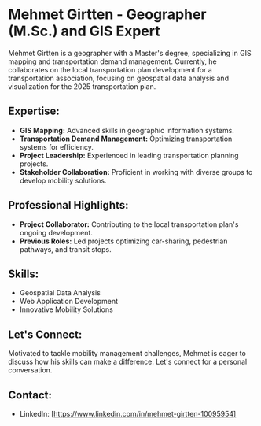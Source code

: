 # Mehmet Girtten - Geographer (M.Sc.) and GIS Expert

Mehmet Girtten is a geographer with a Master's degree, specializing in GIS mapping and transportation demand management. Currently, he collaborates on the local transportation plan development for a transportation association, focusing on geospatial data analysis and visualization for the 2025 transportation plan.

## Expertise:
- **GIS Mapping:** Advanced skills in geographic information systems.
- **Transportation Demand Management:** Optimizing transportation systems for efficiency.
- **Project Leadership:** Experienced in leading transportation planning projects.
- **Stakeholder Collaboration:** Proficient in working with diverse groups to develop mobility solutions.

## Professional Highlights:
- **Project Collaborator:** Contributing to the local transportation plan's ongoing development.
- **Previous Roles:** Led projects optimizing car-sharing, pedestrian pathways, and transit stops.

## Skills:
- Geospatial Data Analysis
- Web Application Development
- Innovative Mobility Solutions

## Let's Connect:
Motivated to tackle mobility management challenges, Mehmet is eager to discuss how his skills can make a difference. Let's connect for a personal conversation.

## Contact:
- LinkedIn: [https://www.linkedin.com/in/mehmet-girtten-10095954]
